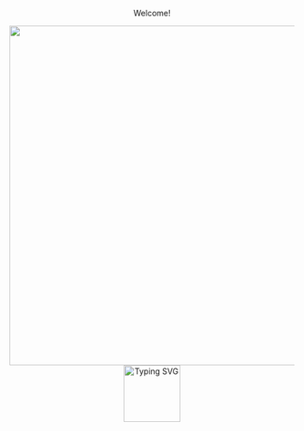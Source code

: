 <div align="center">
<p >Welcome! </p> 
 <img width="600px" src="[https://www.pexels.com/de-de/foto/neon-signage-2681319/](https://images.pexels.com/photos/2681319/pexels-photo-2681319.jpeg](https://images.pexels.com/photos/2681319/pexels-photo-2681319.jpeg)" />
 <a href="https://git.io/typing-svg"><img height= 100 src="https://readme-typing-svg.demolab.com?font=Roboto+Mono&size=31&pause=1000&color=8257F7FF&center=true&width=900&height=50&lines=Hi!+I'm+Marlen++;and+I'm+here+to+learn+programming" alt="Typing SVG" /></a>
 </div>


